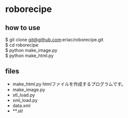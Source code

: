 # roborecipe

## how to use
$ git clone git@github.com:eriac/roborecipe.git  
$ cd roborecipe  
$ python make_image.py  
$ python make_html.py  

## files
- make_html.py
htmlファイルを作成するプログラムです。
- make_image.py
- stl_load.py
- xml_load.py
- data.xml
- **.stl


